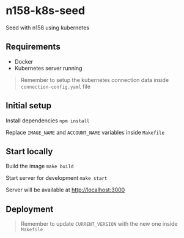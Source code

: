 # n158-k8s-seed

Seed with n158 using kubernetes

## Requirements

- Docker
- Kubernetes server running

> Remember to setup the kubernetes connection data inside `connection-config.yaml` file

## Initial setup

Install dependencies
`npm install`

Replace `IMAGE_NAME` and `ACCOUNT_NAME` variables inside `Makefile`

## Start locally

Build the image
`make build`

Start server for development
`make start`

Server will be available at [http://localhost:3000](http://localhost:3000)

## Deployment

> Remember to update `CURRENT_VERSION` with the new one inside `Makefile`
